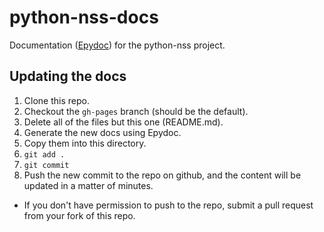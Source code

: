 python-nss-docs
===============

Documentation ([Epydoc](http://epydoc.sourceforge.net/)) for the python-nss project.

Updating the docs
-----------------

1. Clone this repo.
2. Checkout the `gh-pages` branch (should be the default).
3. Delete all of the files but this one (README.md).
4. Generate the new docs using Epydoc.
5. Copy them into this directory.
6. `git add .`
7. `git commit`
8. Push the new commit to the repo on github, and the content will be updated in a matter of minutes.
  * If you don't have permission to push to the repo, submit a pull request from your fork of this repo.
